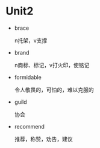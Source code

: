 # Unit2

* brace

  n托架，v支撑

* brand

  n商标、标记，v打火印，使铭记

* formidable

  令人敬畏的，可怕的，难以克服的

* guild

  协会

* recommend

  推荐，称赞，劝告，建议